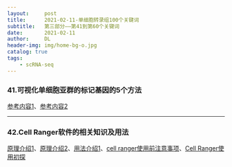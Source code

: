 ```yaml
---
layout:     post
title:      2021-02-11-单细胞转录组100个关键词
subtitle:   第三部分——第41到第60个关键词
date:       2021-02-11
author:     DL
header-img: img/home-bg-o.jpg
catalog: true
tags:
    - scRNA-seq
---
```


### 41.可视化单细胞亚群的标记基因的5个方法

[参考内容1](https://mp.weixin.qq.com/s/enGx9_Sv5wKLdtygL7b4Jw)、[参考内容2](https://www.jianshu.com/p/3d72f95d7efd)

---

### 42.Cell Ranger软件的相关知识及用法


[原理介绍1](https://mp.weixin.qq.com/s/0GCcGVO_8o4-irIEXEzy8A)、[原理介绍2](https://mp.weixin.qq.com/s/MGTLeoaRBUXRQTGvJ8mnLQ)、[用法介绍1](https://mp.weixin.qq.com/s/qRSib3rXsmIIvl7j8ZMbgg)、[cell ranger使用前注意事项](https://mp.weixin.qq.com/s/fP8f4HboMM7m2Nd7AIljlg)、[Cell Ranger使用初探](https://mp.weixin.qq.com/s/6Jqu-20HasfHen6vRUSSBQ)




